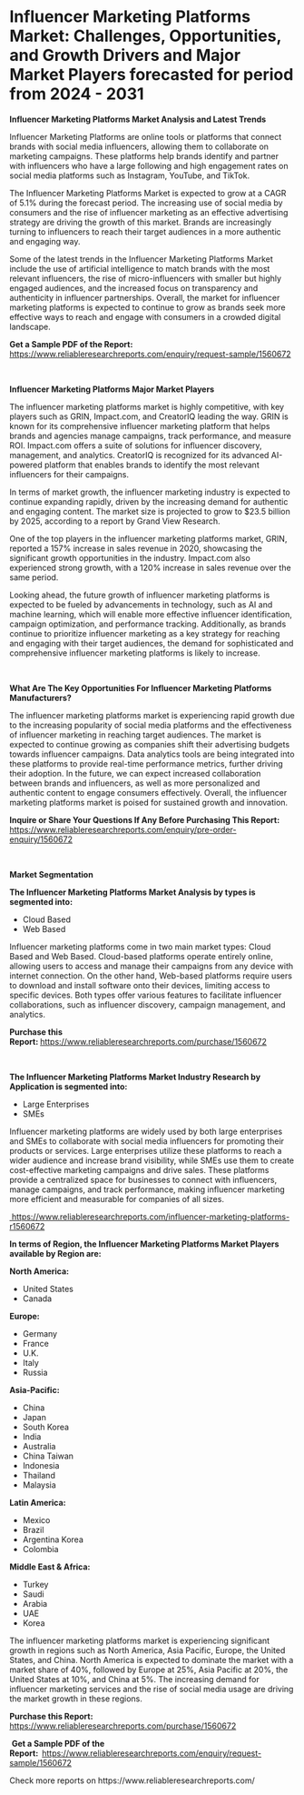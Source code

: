 <p><h1>Influencer Marketing Platforms Market: Challenges, Opportunities, and Growth Drivers and Major Market Players forecasted for period from 2024 - 2031</h1></p><p><strong>Influencer Marketing Platforms Market Analysis and Latest Trends</strong></p>
<p><p>Influencer Marketing Platforms are online tools or platforms that connect brands with social media influencers, allowing them to collaborate on marketing campaigns. These platforms help brands identify and partner with influencers who have a large following and high engagement rates on social media platforms such as Instagram, YouTube, and TikTok.</p><p>The Influencer Marketing Platforms Market is expected to grow at a CAGR of 5.1% during the forecast period. The increasing use of social media by consumers and the rise of influencer marketing as an effective advertising strategy are driving the growth of this market. Brands are increasingly turning to influencers to reach their target audiences in a more authentic and engaging way.</p><p>Some of the latest trends in the Influencer Marketing Platforms Market include the use of artificial intelligence to match brands with the most relevant influencers, the rise of micro-influencers with smaller but highly engaged audiences, and the increased focus on transparency and authenticity in influencer partnerships. Overall, the market for influencer marketing platforms is expected to continue to grow as brands seek more effective ways to reach and engage with consumers in a crowded digital landscape.</p></p>
<p><strong>Get a Sample PDF of the Report:&nbsp;</strong> <a href="https://www.reliableresearchreports.com/enquiry/request-sample/1560672">https://www.reliableresearchreports.com/enquiry/request-sample/1560672</a></p>
<p>&nbsp;</p>
<p><strong>Influencer Marketing Platforms Major Market Players</strong></p>
<p><p>The influencer marketing platforms market is highly competitive, with key players such as GRIN, Impact.com, and CreatorIQ leading the way. GRIN is known for its comprehensive influencer marketing platform that helps brands and agencies manage campaigns, track performance, and measure ROI. Impact.com offers a suite of solutions for influencer discovery, management, and analytics. CreatorIQ is recognized for its advanced AI-powered platform that enables brands to identify the most relevant influencers for their campaigns.</p><p>In terms of market growth, the influencer marketing industry is expected to continue expanding rapidly, driven by the increasing demand for authentic and engaging content. The market size is projected to grow to $23.5 billion by 2025, according to a report by Grand View Research.</p><p>One of the top players in the influencer marketing platforms market, GRIN, reported a 157% increase in sales revenue in 2020, showcasing the significant growth opportunities in the industry. Impact.com also experienced strong growth, with a 120% increase in sales revenue over the same period.</p><p>Looking ahead, the future growth of influencer marketing platforms is expected to be fueled by advancements in technology, such as AI and machine learning, which will enable more effective influencer identification, campaign optimization, and performance tracking. Additionally, as brands continue to prioritize influencer marketing as a key strategy for reaching and engaging with their target audiences, the demand for sophisticated and comprehensive influencer marketing platforms is likely to increase.</p></p>
<p>&nbsp;</p>
<p><strong>What Are The Key Opportunities For Influencer Marketing Platforms Manufacturers?</strong></p>
<p><p>The influencer marketing platforms market is experiencing rapid growth due to the increasing popularity of social media platforms and the effectiveness of influencer marketing in reaching target audiences. The market is expected to continue growing as companies shift their advertising budgets towards influencer campaigns. Data analytics tools are being integrated into these platforms to provide real-time performance metrics, further driving their adoption. In the future, we can expect increased collaboration between brands and influencers, as well as more personalized and authentic content to engage consumers effectively. Overall, the influencer marketing platforms market is poised for sustained growth and innovation.</p></p>
<p><strong>Inquire or Share Your Questions If Any Before Purchasing This Report:</strong> <a href="https://www.reliableresearchreports.com/enquiry/pre-order-enquiry/1560672">https://www.reliableresearchreports.com/enquiry/pre-order-enquiry/1560672</a></p>
<p>&nbsp;</p>
<p><strong>Market Segmentation</strong></p>
<p><strong>The Influencer Marketing Platforms Market Analysis by types is segmented into:</strong></p>
<p><ul><li>Cloud Based</li><li>Web Based</li></ul></p>
<p><p>Influencer marketing platforms come in two main market types: Cloud Based and Web Based. Cloud-based platforms operate entirely online, allowing users to access and manage their campaigns from any device with internet connection. On the other hand, Web-based platforms require users to download and install software onto their devices, limiting access to specific devices. Both types offer various features to facilitate influencer collaborations, such as influencer discovery, campaign management, and analytics.</p></p>
<p><strong>Purchase this Report:&nbsp;</strong><a href="https://www.reliableresearchreports.com/purchase/1560672">https://www.reliableresearchreports.com/purchase/1560672</a></p>
<p>&nbsp;</p>
<p><strong>The Influencer Marketing Platforms Market Industry Research by Application is segmented into:</strong></p>
<p><ul><li>Large Enterprises</li><li>SMEs</li></ul></p>
<p><p>Influencer marketing platforms are widely used by both large enterprises and SMEs to collaborate with social media influencers for promoting their products or services. Large enterprises utilize these platforms to reach a wider audience and increase brand visibility, while SMEs use them to create cost-effective marketing campaigns and drive sales. These platforms provide a centralized space for businesses to connect with influencers, manage campaigns, and track performance, making influencer marketing more efficient and measurable for companies of all sizes.</p></p>
<p><a href="https://www.reliableresearchreports.com/influencer-marketing-platforms-r1560672">&nbsp;https://www.reliableresearchreports.com/influencer-marketing-platforms-r1560672</a></p>
<p><strong>In terms of Region, the Influencer Marketing Platforms Market Players available by Region are:</strong></p>
<p>
    <p> <strong> North America: </strong>
        <ul>
            <li>United States</li>
            <li>Canada</li>
        </ul>
        </p> 
    <p> <strong> Europe: </strong>
        <ul>
            <li>Germany</li>
            <li>France</li>
            <li>U.K.</li>
            <li>Italy</li>
            <li>Russia</li>
        </ul>
        </p> 
    <p> <strong> Asia-Pacific: </strong>
        <ul>
            <li>China</li>
            <li>Japan</li>
            <li>South Korea</li>
            <li>India</li>
            <li>Australia</li>
            <li>China Taiwan</li>
            <li>Indonesia</li>
            <li>Thailand</li>
            <li>Malaysia</li>
        </ul>
        </p> 
    <p> <strong> Latin America: </strong>
        <ul>
            <li>Mexico</li>
            <li>Brazil</li>
            <li>Argentina Korea</li>
            <li>Colombia</li>
        </ul>
        </p> 
    <p> <strong> Middle East & Africa: </strong>
        <ul>
            <li>Turkey</li>
            <li>Saudi</li>
            <li>Arabia</li>
            <li>UAE</li>
            <li>Korea</li>
        </ul>
    </p>
    </p>
<p><p>The influencer marketing platforms market is experiencing significant growth in regions such as North America, Asia Pacific, Europe, the United States, and China. North America is expected to dominate the market with a market share of 40%, followed by Europe at 25%, Asia Pacific at 20%, the United States at 10%, and China at 5%. The increasing demand for influencer marketing services and the rise of social media usage are driving the market growth in these regions.</p></p>
<p><strong>Purchase this Report: </strong><a href="https://www.reliableresearchreports.com/purchase/1560672">https://www.reliableresearchreports.com/purchase/1560672</a></p>
<p>&nbsp;<strong>Get a Sample PDF of the Report:&nbsp;&nbsp;</strong><a href="https://www.reliableresearchreports.com/enquiry/request-sample/1560672">https://www.reliableresearchreports.com/enquiry/request-sample/1560672</a></p>
<p><strong></strong></p>
<p>Check more reports on https://www.reliableresearchreports.com/</p>